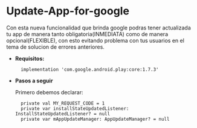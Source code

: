 # Update-App-for-google

Con esta nueva funcionalidad que brinda google podras tener actualizada tu app de manera tanto obligatoria(INMEDIATA) como de manera opcional(FLEXIBLE), con esto evitando problema con tus usuarios en el tema de solucion de errores anteriores.  

- **Requisitos:**

        implementation 'com.google.android.play:core:1.7.3'

- **Pasos a seguir**
        
        
  Primero debemos declarar:
  
        private val MY_REQUEST_CODE = 1
        private var installStateUpdatedListener: InstallStateUpdatedListener? = null
        private var mAppUpdateManager: AppUpdateManager? = null

        





